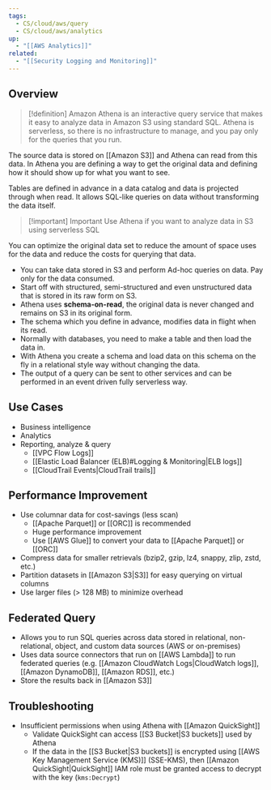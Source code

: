 ```yaml
---
tags:
  - CS/cloud/aws/query
  - CS/cloud/aws/analytics
up:
  - "[[AWS Analytics]]"
related:
  - "[[Security Logging and Monitoring]]"
---
```

## Overview


>[!definition]
>Amazon Athena is an interactive query service that makes it easy to analyze data in Amazon S3 using standard SQL. Athena is serverless, so there is no infrastructure to manage, and you pay only for the queries that you run.

The source data is stored on [[Amazon S3]] and Athena can read from this data. In Athena you are defining a way to get the original data and defining how it should show up for what you want to see.

Tables are defined in advance in a data catalog and data is projected through when read. It allows SQL-like queries on data without transforming the data itself.

>[!important] Important
> Use Athena if you want to analyze data in S3 using serverless SQL

You can optimize the original data set to reduce the amount of space uses for the data and reduce the costs for querying that data.

- You can take data stored in S3 and perform Ad-hoc queries on data. Pay only for the data consumed.
- Start off with structured, semi-structured and even unstructured data that is stored in its raw form on S3.
- Athena uses **schema-on-read**, the original data is never changed and remains on S3 in its original form.
- The schema which you define in advance, modifies data in flight when its read.
- Normally with databases, you need to make a table and then load the data in.
- With Athena you create a schema and load data on this schema on the fly in a relational style way without changing the data.
- The output of a query can be sent to other services and can be performed in an event driven fully serverless way.

## Use Cases

- Business intelligence
- Analytics
- Reporting, analyze & query
	- [[VPC Flow Logs]]
	- [[Elastic Load Balancer (ELB)#Logging & Monitoring|ELB logs]]
	- [[CloudTrail Events|CloudTrail trails]]

## Performance Improvement

- Use columnar data for cost-savings (less scan)
	- [[Apache Parquet]] or [[ORC]] is recommended
	- Huge performance improvement
	- Use [[AWS Glue]] to convert your data to [[Apache Parquet]] or [[ORC]]
- Compress data for smaller retrievals (bzip2, gzip, lz4, snappy, zlip, zstd, etc.)
- Partition datasets in [[Amazon S3|S3]] for easy querying on virtual columns
- Use larger files (> 128 MB) to minimize overhead

## Federated Query

- Allows you to run SQL queries across data stored in relational, non-relational, object, and custom data sources (AWS or on-premises)
- Uses data source connectors that run on [[AWS Lambda]] to run federated queries (e.g. [[Amazon CloudWatch Logs|CloudWatch logs]], [[Amazon DynamoDB]], [[Amazon RDS]], etc.)
- Store the results back in [[Amazon S3]]

## Troubleshooting

- Insufficient permissions when using Athena with [[Amazon QuickSight]]
	- Validate QuickSight can access [[S3 Bucket|S3 buckets]] used by Athena
	- If the data in the [[S3 Bucket|S3 buckets]] is encrypted using [[AWS Key Management Service (KMS)]] (SSE-KMS), then [[Amazon QuickSight|QuickSight]] IAM role must be granted access to decrypt with the key (`kms:Decrypt`)


